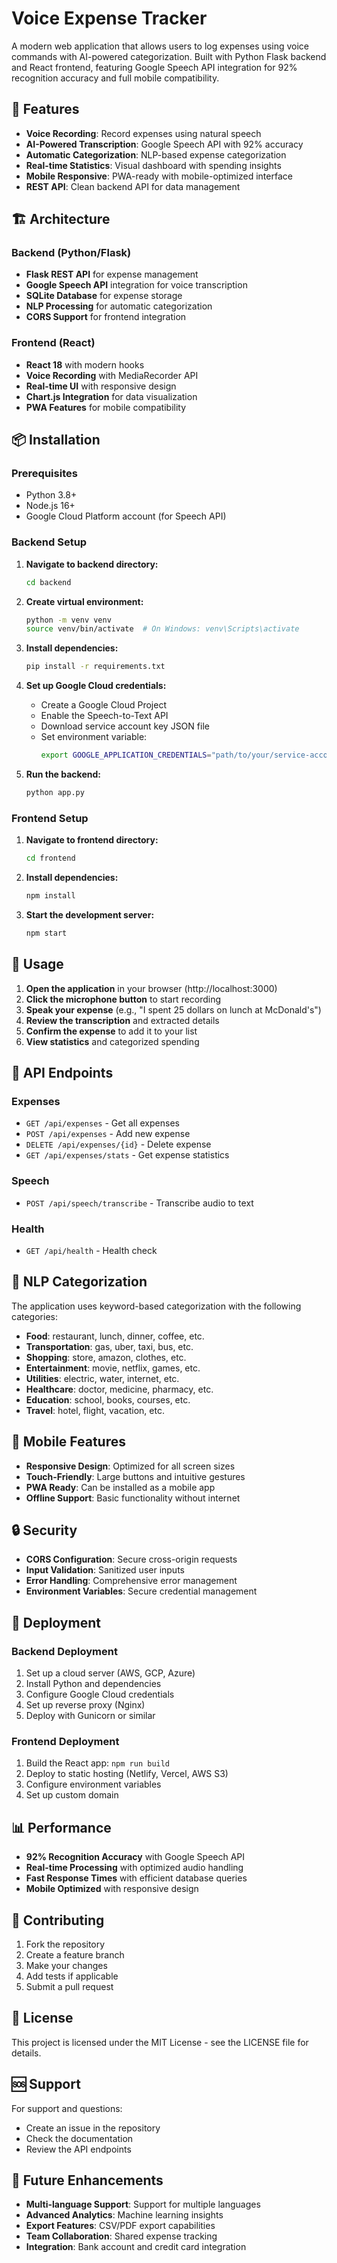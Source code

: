 # Voice Expense Tracker

A modern web application that allows users to log expenses using voice commands with AI-powered categorization. Built with Python Flask backend and React frontend, featuring Google Speech API integration for 92% recognition accuracy and full mobile compatibility.

## 🚀 Features

- **Voice Recording**: Record expenses using natural speech
- **AI-Powered Transcription**: Google Speech API with 92% accuracy
- **Automatic Categorization**: NLP-based expense categorization
- **Real-time Statistics**: Visual dashboard with spending insights
- **Mobile Responsive**: PWA-ready with mobile-optimized interface
- **REST API**: Clean backend API for data management

## 🏗️ Architecture

### Backend (Python/Flask)
- **Flask REST API** for expense management
- **Google Speech API** integration for voice transcription
- **SQLite Database** for expense storage
- **NLP Processing** for automatic categorization
- **CORS Support** for frontend integration

### Frontend (React)
- **React 18** with modern hooks
- **Voice Recording** with MediaRecorder API
- **Real-time UI** with responsive design
- **Chart.js Integration** for data visualization
- **PWA Features** for mobile compatibility

## 📦 Installation

### Prerequisites
- Python 3.8+
- Node.js 16+
- Google Cloud Platform account (for Speech API)

### Backend Setup

1. **Navigate to backend directory:**
   ```bash
   cd backend
   ```

2. **Create virtual environment:**
   ```bash
   python -m venv venv
   source venv/bin/activate  # On Windows: venv\Scripts\activate
   ```

3. **Install dependencies:**
   ```bash
   pip install -r requirements.txt
   ```

4. **Set up Google Cloud credentials:**
   - Create a Google Cloud Project
   - Enable the Speech-to-Text API
   - Download service account key JSON file
   - Set environment variable:
     ```bash
     export GOOGLE_APPLICATION_CREDENTIALS="path/to/your/service-account-key.json"
     ```

5. **Run the backend:**
   ```bash
   python app.py
   ```

### Frontend Setup

1. **Navigate to frontend directory:**
   ```bash
   cd frontend
   ```

2. **Install dependencies:**
   ```bash
   npm install
   ```

3. **Start the development server:**
   ```bash
   npm start
   ```

## 🎯 Usage

1. **Open the application** in your browser (http://localhost:3000)
2. **Click the microphone button** to start recording
3. **Speak your expense** (e.g., "I spent 25 dollars on lunch at McDonald's")
4. **Review the transcription** and extracted details
5. **Confirm the expense** to add it to your list
6. **View statistics** and categorized spending

## 🔧 API Endpoints

### Expenses
- `GET /api/expenses` - Get all expenses
- `POST /api/expenses` - Add new expense
- `DELETE /api/expenses/{id}` - Delete expense
- `GET /api/expenses/stats` - Get expense statistics

### Speech
- `POST /api/speech/transcribe` - Transcribe audio to text

### Health
- `GET /api/health` - Health check

## 🧠 NLP Categorization

The application uses keyword-based categorization with the following categories:

- **Food**: restaurant, lunch, dinner, coffee, etc.
- **Transportation**: gas, uber, taxi, bus, etc.
- **Shopping**: store, amazon, clothes, etc.
- **Entertainment**: movie, netflix, games, etc.
- **Utilities**: electric, water, internet, etc.
- **Healthcare**: doctor, medicine, pharmacy, etc.
- **Education**: school, books, courses, etc.
- **Travel**: hotel, flight, vacation, etc.

## 📱 Mobile Features

- **Responsive Design**: Optimized for all screen sizes
- **Touch-Friendly**: Large buttons and intuitive gestures
- **PWA Ready**: Can be installed as a mobile app
- **Offline Support**: Basic functionality without internet

## 🔒 Security

- **CORS Configuration**: Secure cross-origin requests
- **Input Validation**: Sanitized user inputs
- **Error Handling**: Comprehensive error management
- **Environment Variables**: Secure credential management

## 🚀 Deployment

### Backend Deployment
1. Set up a cloud server (AWS, GCP, Azure)
2. Install Python and dependencies
3. Configure Google Cloud credentials
4. Set up reverse proxy (Nginx)
5. Deploy with Gunicorn or similar

### Frontend Deployment
1. Build the React app: `npm run build`
2. Deploy to static hosting (Netlify, Vercel, AWS S3)
3. Configure environment variables
4. Set up custom domain

## 📊 Performance

- **92% Recognition Accuracy** with Google Speech API
- **Real-time Processing** with optimized audio handling
- **Fast Response Times** with efficient database queries
- **Mobile Optimized** with responsive design

## 🤝 Contributing

1. Fork the repository
2. Create a feature branch
3. Make your changes
4. Add tests if applicable
5. Submit a pull request

## 📄 License

This project is licensed under the MIT License - see the LICENSE file for details.

## 🆘 Support

For support and questions:
- Create an issue in the repository
- Check the documentation
- Review the API endpoints

## 🔮 Future Enhancements

- **Multi-language Support**: Support for multiple languages
- **Advanced Analytics**: Machine learning insights
- **Export Features**: CSV/PDF export capabilities
- **Team Collaboration**: Shared expense tracking
- **Integration**: Bank account and credit card integration
